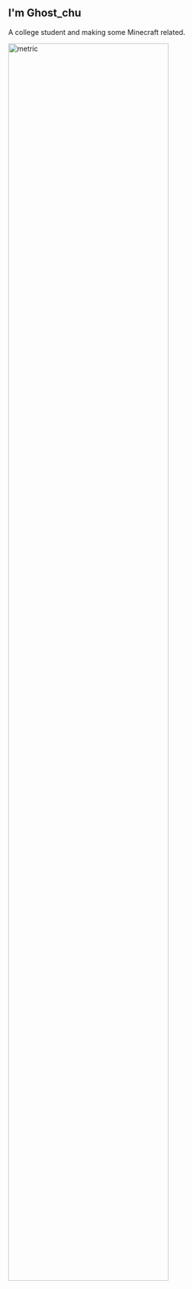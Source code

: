 ## I'm Ghost_chu

A college student and making some Minecraft related.
<!--
|<img align="center" src="https://github-readme-stats.vercel.app/api?username=Ghost-chu&count_private=true&show_icons=true&include_all_commits=true&title_color=359697&icon_color=359697&hide_border=true" alt="Anurag's github stats" /> | <img align="center" src="https://github-readme-stats.vercel.app/api/top-langs/?username=Ghost-chu&layout=compact&title_color=359697&icon_color=359697&hide_border=true" /> |
| ------------- | ------------- |
-->

<img align="center" width="80%" alt="metric" src="https://raw.githubusercontent.com/Ghost-chu/Ghost-chu/main/github-metrics.svg">
